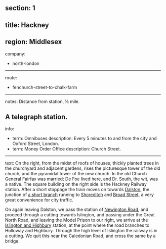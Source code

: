section: 1
----
title: Hackney
----
region: Middlesex
----
company:
- north-london
----
route:
- fenchurch-street-to-chalk-farm
----
notes: Distance from station, ½ mile.

A telegraph station.
----
info:
- term: Omnibuses
  description: Every 5 minutes to and from the city and Oxford Street, London.
- term: Money Order Office
  description: Church Street.
----
text: On the right, from the midst of roofs of houses, thickly planted trees in the churchyard and adjacent gardens, rises the picturesque tower of the old church, and the pyramidal tower of the new church. In the old Church General Fairfax was married; De Foe lived here, and Dr. South, the wit, was a native. The square building on the right side is the Hackney Railway station. After a short stoppage the train moves on towards [Dalston](/stations/dalston), the junction of [a short branch](/routes/dalston-to-broad-street) running to [Shoreditch](/stations/shoreditch) and [Broad Street](/stations/broad-street), a very great convenience for city traffic.

On again leaving Dalston, we pass the station of [Newington Road](/stations/newington-road), and proceed through a cutting towards Islington, and passing under the Great North Road, and leaving the Model Prison to our right, we arrive at the [Islington and Highbury](/stations/highbury) station, at the point where the road branches to Holloway and Highbury. Through the high level of Islington the railway is in a cutting. We quit this near the Caledonian Road, and cross the same by a bridge.
